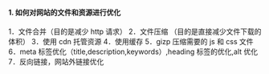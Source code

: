 #### 1. 如何对网站的文件和资源进行优化
1．文件合并（目的是减少 http 请求）
2．文件压缩 （目的是直接减少文件下载的体积）
3．使用 cdn 托管资源
4．使用缓存
5．gizp 压缩需要的 js 和 css 文件
6．meta 标签优化（title,description,keywords）,heading 标签的优化,alt 优化
7．反向链接，网站外链接优化
